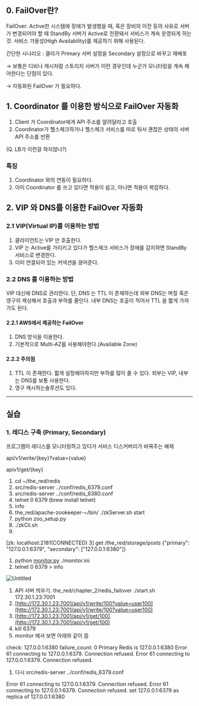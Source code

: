 ## 0. FailOver란?

FailOver: Active한 시스템에 장애가 발생했을 때, 혹은 장비의 이전 등의 사유로 서버가 변경되어야 할 때 StandBy 서버가 Active로 전환돼서 서비스가 계속 운영되게 하는 것. 서비스 가용성(High Availability)를 제공하기 위해 사용된다.

간단한 시나리오 : 클라가 Primary 서버 설정을 Secondary 설정으로 바꾸고 재배포 

→ 보통은 디비나 캐시처럼 스토리지 서버가 이런 경우인데 누군가 모니터링을 계속 해야한다는 단점이 있다.

→ 자동화된 FailOver 가 필요하다.

## 1. Coordinator 를 이용한 방식으로 FailOver 자동화

1. Client 가 Coordinator에게 API 주소를 알려달라고 호출 
2. Coordinator가 헬스체크하거나 헬스체크 서비스를 따로 둬서 괜찮은 상태의 서버 API 주소를 반환

(Q. LB가 이런걸 하지않나?)

### 특징

1. Coordinator 와의 연동이 필요하다.
2. 이미 Coordinator 를 쓰고 있다면 적용이 쉽고, 아니면 적용이 복잡하다.

## 2. VIP 와 DNS를 이용한 FailOver 자동화

### 2.1 VIP(Virtual IP)를 이용하는 방법

1. 클라이언트는 VIP 만 호출한다.
2. VIP 는 Active를 가리키고 있다가 헬스체크 서비스가 장애를 감지하면 StandBy 서비스로 변경한다.
3. 이미 연결되어 있는 커넥션을 끊어준다.

### 2.2 DNS 를 이용하는 방법

VIP 대신에 DNS로 관리한다. 단, DNS 는 TTL 이 존재하는데 외부 DNS는 며칠 혹은 영구히 캐싱해서 호출과 부하를 줄인다. 내부 DNS는 호출이 적어서 TTL 을 짧게 가져가도 된다. 

#### 2.2.1 AWS에서 제공하는 FailOver 

1. DNS 방식을 이용한다.
2. 기본적으로 Multi-AZ를 사용해야한다.(Available Zone)

#### 2.2.2 주의점

1. TTL 이 존재한다. 짧게 설정해야하지만 부하를 많이 줄 수 있다. 외부는 VIP, 내부는 DNS를 보통 사용한다.
2. 영구 캐시하는솔루션도 있다.

---

## 실습

### 1. 레디스 구축 (Primary, Secondary)

프로그램이 레디스를 모니터링하고 있다가 서비스 디스커버리가 바꿔주는 예제 

api/v1/write/{key}?value={value}

apiv1/get/{key}

1. cd ~/the_red/redis
2. src/redis-server ../conf/redis_6379.conf
3. src/redis-server ../conf/redis_6380.conf
4. telnet 0 6379 (brew install telnet)
5. info
6. the_red/apache-zookeeper-~/bin/ ./zkServer.sh start
7. python zoo_setup.py
8. ./zkCli.sh 
9. 

[zk: localhost:2181(CONNECTED) 3] get /the_red/storage/posts
{"primary": "127.0.0.1:6379", "secondary": ["127.0.0.1:6380"]}

1. python [monitor.py](http://monitor.py/) ./monitor.ini
2. telnet 0 6379 > info 

![Untitled](https://s3-us-west-2.amazonaws.com/secure.notion-static.com/0b745d7f-6802-4648-adf6-8f2acaf8e32d/Untitled.png)

1. API 서버 띄우기. the_red/chapter_2/redis_failover ./start.sh 172.30.1.23:7001 
2. [http://172.30.1.23:7001/api/v1/write/100?value=user100](http://172.30.1.23:7001/api/v1/write/100?value=user100) 
3. [http://172.30.1.23:7001/api/v1/get/100](http://172.30.1.23:7001/api/v1/get/100)
4. kill 6379
5. monitor 에서 보면 아래와 같이 뜸

check: 127.0.0.1:6380 failure_count: 0
Primary Redis is 127.0.0.1:6380
Error 61 connecting to 127.0.0.1:6379. Connection refused.
Error 61 connecting to 127.0.0.1:6379. Connection refused.

1. 다시 src/redis-server ../conf/redis_6379.conf 

Error 61 connecting to 127.0.0.1:6379. Connection refused.
Error 61 connecting to 127.0.0.1:6379. Connection refused.
set 127.0.0.1:6379 as replica of 127.0.0.1:6380
